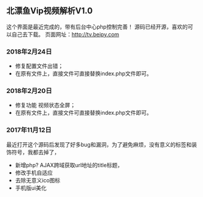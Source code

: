 


## 北漂鱼Vip视频解析V1.0
这个界面是最近完成的，带有后台中心php控制完善！
源码已经开源，喜欢的可以自己去下载。
页面网址：http://tv.beipy.com 

### 2018年2月24日

* 修复配置文件出错；
* 在原有文件上，直接文件可直接替换index.php文件即可。

### 2018年2月20日

* 修复功能 视频状态全屏；
* 在原有文件上，直接文件可直接替换index.php文件即可。

### 2017年11月12日

最近打开这个源码后发现了好多bug和漏洞，为了避免麻烦，没有意义的标签和装饰符号，我都去掉了， 
* 新增php? AJAX跨域获取url地址的title标题， 
* 修改手机自适应 
* 去除无意义ico图标 
* 手机版ui美化
